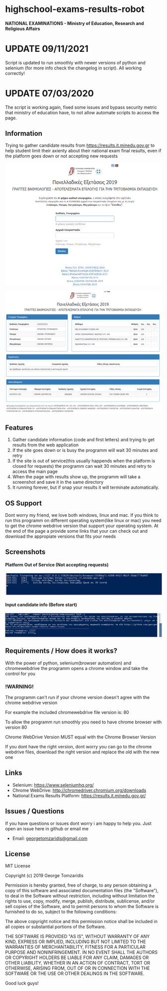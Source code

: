 # highschool-exams-results-robot
#### NATIONAL EXAMINATIONS - Ministry of Education, Research and Religious Affairs 

# UPDATE 09/11/2021
Script is updated to run smoothly with newer versions of python and selenium (for more info check the changelog in script). All working correctly!

# UPDATE 07/03/2020
The script is working again, fixed some issues and bypass security metric that ministry of education have, to not allow automate scripts to access the page.

## Information
Trying to gather candidate results from https://results.it.minedu.gov.gr to help student limit their axienty about their national exam final results, even if the platform goes down or not accepting new requests 

![alt text](https://github.com/georgetomzaridis/highschool-exams-results-robot/blob/master/screenshots/resultspage.png "Results Page")

![alt text](https://github.com/georgetomzaridis/highschool-exams-results-robot/blob/master/screenshots/resultspage-format.png "Results Page Data Format")

## Features

1. Gather candidate information (code and first letters) and trying to get results from the web application
2. If the site goes down or is busy the programm will wait 30 minutes and retry
3. If the site is out of service(this usually happends when the platform is closed for requests) the programm can wait 30 minutes and retry to access the main page
4. When the page with results show up, the programm will take a screenshot and save it in the same directory
5. It running forever, but if snap your results it will terminate automatically.

## OS Support
Dont worry my friend, we love both windows, linux and mac. If you think to run this programm on different operating system(like linux or mac) you need to get the chrome webdrive version that support your operating system. At the end of the page a provide some links that your can check out and download the appropiate versions that fits your needs

## Screenshots
#### Platform Out of Service (Not accepting requests)
![alt text](https://github.com/georgetomzaridis/highschool-exams-results-robot/blob/master/screenshots/platform-outofservice.png "Platform out of service")

#### Input candidate info (Before start)
![alt text](https://github.com/georgetomzaridis/highschool-exams-results-robot/blob/master/screenshots/input-candidate-info.png "Input candidate info")

## Requirements / How does it works?
With the power of python, selenium(browser automation) and chromewebdrive the programm opens a chrome window and take the control for you 

### !WARNING!
The programm can't run if your chrome version doesn't agree with the chrome webdrive version

For example the included chromewebdrive file version is: 80

To allow the programm run smoothly you need to have chrome browser with version 80

Chrome WebDrive Version MUST equal with the Chrome Browser Version

If you dont have the right version, dont worry you can go to the chrome webdrive files, download the right version and replace the old with the new one

## Links
* Selenium: https://www.seleniumhq.org/
* Chrome WebDrive: http://chromedriver.chromium.org/downloads
* National Exams Results Platform: https://results.it.minedu.gov.gr/


## Issues / Questions
If you have questions or issues dont worry i am happy to help you. Just open an issue here in github or email me
* Email: georgetomzaridis@gmail.com

## License
MIT License

Copyright (c) 2019 George Tomzaridis

Permission is hereby granted, free of charge, to any person obtaining a copy
of this software and associated documentation files (the "Software"), to deal
in the Software without restriction, including without limitation the rights
to use, copy, modify, merge, publish, distribute, sublicense, and/or sell
copies of the Software, and to permit persons to whom the Software is
furnished to do so, subject to the following conditions:

The above copyright notice and this permission notice shall be included in all
copies or substantial portions of the Software.

THE SOFTWARE IS PROVIDED "AS IS", WITHOUT WARRANTY OF ANY KIND, EXPRESS OR
IMPLIED, INCLUDING BUT NOT LIMITED TO THE WARRANTIES OF MERCHANTABILITY,
FITNESS FOR A PARTICULAR PURPOSE AND NONINFRINGEMENT. IN NO EVENT SHALL THE
AUTHORS OR COPYRIGHT HOLDERS BE LIABLE FOR ANY CLAIM, DAMAGES OR OTHER
LIABILITY, WHETHER IN AN ACTION OF CONTRACT, TORT OR OTHERWISE, ARISING FROM,
OUT OF OR IN CONNECTION WITH THE SOFTWARE OR THE USE OR OTHER DEALINGS IN THE
SOFTWARE.


Good luck guys!
